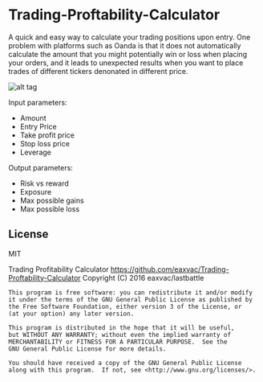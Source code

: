 # Trading-Proftability-Calculator
A quick and easy way to calculate your trading positions upon entry.
One problem with platforms such as Oanda is that it does not automatically calculate the amount that you might potentially win or loss when placing your orders, and it leads to unexpected results when you want to place trades of different tickers denonated in different price. 

![alt tag](http://i.imgur.com/3CXxRmU.png)

Input parameters:
  - Amount
  - Entry Price
  - Take profit price
  - Stop loss price
  - Leverage

Output parameters:
  - Risk vs reward
  - Exposure
  - Max possible gains
  - Max possible loss


License
----

MIT

  Trading Profitability Calculator https://github.com/eaxvac/Trading-Proftability-Calculator
    Copyright (C) 2016  eaxvac/lastbattle

    This program is free software: you can redistribute it and/or modify
    it under the terms of the GNU General Public License as published by
    the Free Software Foundation, either version 3 of the License, or
    (at your option) any later version.

    This program is distributed in the hope that it will be useful,
    but WITHOUT ANY WARRANTY; without even the implied warranty of
    MERCHANTABILITY or FITNESS FOR A PARTICULAR PURPOSE.  See the
    GNU General Public License for more details.

    You should have received a copy of the GNU General Public License
    along with this program.  If not, see <http://www.gnu.org/licenses/>.
